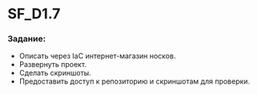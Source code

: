 # SF_D1.7


### Задание:

- Описать через IaC интернет-магазин носков.
- Развернуть проект.
- Сделать скриншоты.
- Предоставить доступ к репозиторию и скриншотам для проверки.
